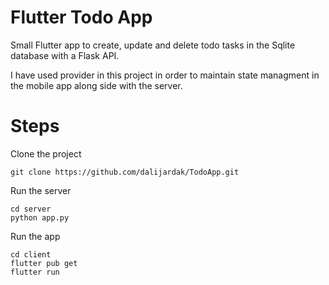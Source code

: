 # Flutter Todo App
Small Flutter app to create, update and delete todo tasks in the Sqlite database with a Flask API.

I have used provider in this project in order to maintain state managment in the mobile app along side with the server.

# Steps

Clone the project

```
git clone https://github.com/dalijardak/TodoApp.git
```

Run the server

```
cd server
python app.py
```

Run the app

```
cd client
flutter pub get
flutter run
```